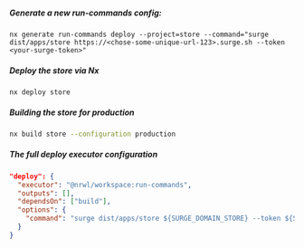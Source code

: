 ##### Generate a new run-commands config:

```shell
nx generate run-commands deploy --project=store --command="surge dist/apps/store https://<chose-some-unique-url-123>.surge.sh --token <your-surge-token>"
```

##### Deploy the store via Nx

```shell
nx deploy store
```

##### Building the store for production

```bash
nx build store --configuration production
```

##### The full deploy executor configuration

```json
"deploy": {
  "executor": "@nrwl/workspace:run-commands",
  "outputs": [],
  "dependsOn": ["build"],
  "options": {
    "command": "surge dist/apps/store ${SURGE_DOMAIN_STORE} --token ${SURGE_TOKEN}"
  }
}
```
